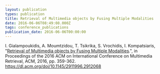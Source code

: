 ```yaml
---
layout: publication
types: publication
title: Retrieval of Multimedia objects by Fusing Multiple Modalities
date: 2016-06-06T08:49:08.000Z
tags: conference_publications
publication_date: 2016-06-06T00:00:00
---
```

I. Gialampoukidis, A. Moumtzidou, T. Tsikrika, S. Vrochidis, I. Kompatsiaris, "[Retrieval of Multimedia objects by Fusing Multiple Modalities](https://www.researchgate.net/publication/302593430_Retrieval_of_Multimedia_Objects_by_Fusing_Multiple_Modalities).", in Proceedings of the 2016 ACM on International Conference on Multimedia Retrieval, ACM, 2016, pp. 359-362. <https://dl.acm.org/doi/10.1145/2911996.2912068>